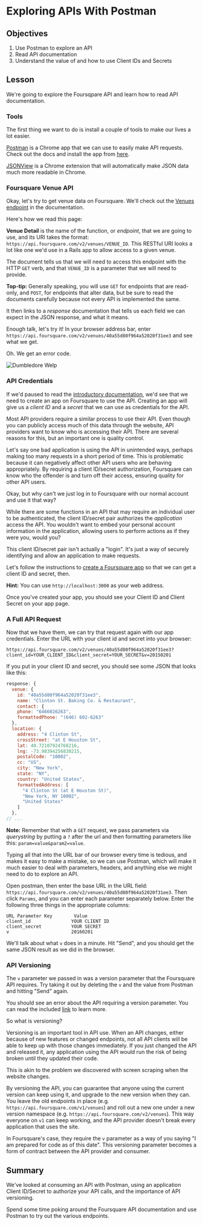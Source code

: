 # Exploring APIs With Postman

## Objectives

  1. Use Postman to explore an API
  2. Read API documentation
  3. Understand the value of and how to use Client IDs and Secrets


## Lesson

We're going to explore the Foursqpare API and learn how to read API
documentation.

### Tools

The first thing we want to do is install a couple of tools to make our
lives a lot easier.

[Postman](https://www.getpostman.com/) is a Chrome app that we can use
to easily make API requests. Check out the docs and install the app from
[here](https://www.getpostman.com/docs/).

[JSONView](https://chrome.google.com/webstore/detail/jsonview/chklaanhfefbnpoihckbnefhakgolnmc) is a Chrome extension that will automatically make JSON data much more readable in Chrome.

### Foursquare Venue API

Okay, let's try to get venue data on Foursquare. We'll check out the
[Venues endpoint](https://developer.foursquare.com/docs/venues/venues) in the documentation.

Here's how we read this page:

**Venue Detail** is the name of the function, or *endpoint*, that we are
going to use, and its URI takes the format: `https://api.foursquare.com/v2/venues/VENUE_ID`. This RESTful URI looks a lot like one we'd use in a Rails app to allow access to a given venue.

The document tells us that we will need to access this endpoint with the
HTTP `GET` verb, and that `VENUE_ID` is a parameter that we will need to
provide.

**Top-tip:** Generally speaking, you will use `GET` for endpoints that
are read-only, and `POST`, for endpoints that alter data, but be sure to
read the documents carefully because not every API is implemented the
same.

It then links to a *response* documentation that tells us each field we
can expect in the JSON response, and what it means.

Enough talk, let's try it! In your browser address bar, enter `https://api.foursquare.com/v2/venues/40a55d80f964a52020f31ee3` and see what we get.

Oh. We get an error code.

![Dumbledore Welp](http://i.giphy.com/tpwwhv1BLd31e.gif)

### API Credentials

If we'd paused to read the [introductory documentation](https://developer.foursquare.com/start), we'd see that we need to create an app on Foursquare to use the API. Creating an app will give us a *client ID* and a *secret* that we can use as credentials for the API.

Most API providers require a similar process to use their API. Even
though you can publicly access much of this data through the website,
API providers want to know who is accessing their API. There are several
reasons for this, but an important one is quality control.

Let's say one bad application is using the API in unintended ways,
perhaps making too many requests in a short period of time. This is
problematic because it can negatively affect other API users who are
behaving appropriately. By requiring a client ID/secret authorization,
Foursquare can know who the offender is and turn off their access,
ensuring quality for other API users.

Okay, but why can't we just log in to Foursquare with our normal account and use
it that way?

While there are some functions in an API that may require an individual
user to be authenticated, the client ID/secret pair authorizes the
*application* access the API. You wouldn't want to embed your personal
account information in the application, allowing users to perform
actions as if they were you, would you?

This client ID/secret pair isn't actually a "login". It's just a way of
securely identifying and allow an application to make requests.

Let's follow the instructions to [create a Foursquare app](https://foursquare.com/developers/apps) so that we can get a client ID and secret, then.

**Hint:** You can use `http://localhost:3000` as your web address.

Once you've created your app, you should see your Client ID and Client
Secret on your app page. 

### A Full API Request

Now that we have them, we can try that request again with our app
credentials. Enter the URL with your client id and secret into your
browser:

`https://api.foursquare.com/v2/venues/40a55d80f964a52020f31ee3?client_id=YOUR_CLIENT_ID&client_secret=YOUR_SECRET&v=20150201`

If you put in your client ID and secret, you should see some JSON that
looks like this:

```javascript
response: {
  venue: {
    id: "40a55d80f964a52020f31ee3",
    name: "Clinton St. Baking Co. & Restaurant",
    contact: {
    phone: "6466026263",
    formattedPhone: "(646) 602-6263"
  },
  location: {
    address: "4 Clinton St",
    crossStreet: "at E Houston St",
    lat: 40.72107924768216,
    lng: -73.98394256830215,
    postalCode: "10002",
    cc: "US",
    city: "New York",
    state: "NY",
    country: "United States",
    formattedAddress: [
      "4 Clinton St (at E Houston St)",
      "New York, NY 10002",
      "United States"
    ]
  },
// ...
```

**Note:** Remember that with a `GET` request, we pass parameters via
*querystring* by putting a `?` after the url and then formatting
parameters like this: `param=value&param2=value`.

Typing all that into the URL bar of our browser every time is tedious,
and makes it easy to make a mistake, so we can use Postman, which will
make it much easier to deal with parameters, headers, and anything else
we might need to do to explore an API.

Open postman, then enter the base URL in the URL field: `https://api.foursquare.com/v2/venues/40a55d80f964a52020f31ee3`. Then click `Params`, and you can enter each parameter separately below. Enter the following three things in the appropriate columns:

```
URL Parameter Key        Value
client_id               YOUR CLIENT ID
client_secret           YOUR SECRET
v                       20160201
```

We'll talk about what `v` does in a minute. Hit "Send", and you should
get the same JSON result as we did in the browser. 

### API Versioning

The `v` parameter we passed in was a version parameter that the
Foursquare API requires. Try taking it out by deleting the `v` and the
value from Postman and hitting "Send" again.

You should see an error about the API requiring a version parameter. You
can read the included [link](https://developer.foursquare.com/overview/versioning) to learn more.

So what is versioning?

Versioning is an important tool in API use. When an API changes, either
because of new features or changed endpoints, not all API clients will
be able to keep up with those changes immediately. If you just changed
the API and released it, any application using the API would run the risk of
being broken until they updated their code.

This is akin to the problem we discovered with screen scraping when the
website changes.

By versioning the API, you can guarantee that anyone using the current
version can keep using it, and upgrade to the new version when they can.
You leave the old endpoints in place (e.g.
`https://api.foursquare.com/v1/venues`) and roll out a new one under a
new version namespace (e.g. `https://api.foursquare.com/v2/venues`).
This way everyone on `v1` can keep working, and the API provider doesn't
break every application that uses the site.

In Foursquare's case, they require the `v` parameter as a way of you
saying "I am prepared for code as of this date". This versioning
parameter becomes a form of contract between the API provider and
consumer.

## Summary

We've looked at consuming an API with Postman, using an application
Client ID/Secret to authorize your API calls, and the importance of API
versioning.

Spend some time poking around the Foursquare API documentation and use
Postman to try out the various endpoints.
